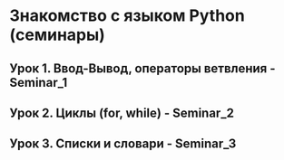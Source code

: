 # Знакомство с языком Python (семинары)

## Урок 1. Ввод-Вывод, операторы ветвления -Seminar_1
## Урок 2. Циклы (for, while) - Seminar_2
## Урок 3. Списки и словари - Seminar_3

